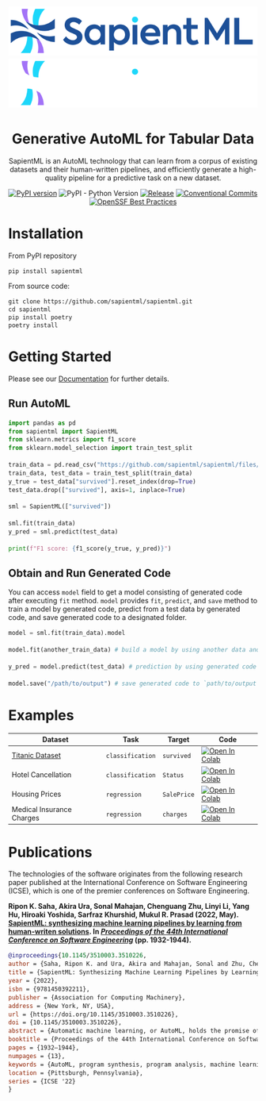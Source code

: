 <h1 align="center">
<img alt="SapientML" src="https://raw.githubusercontent.com/sapientml/sapientml/main/static/SapientML_positive_logo.svg#gh-light-mode-only">
<img alt="" src="./static/SapientML_negative_logo.svg#gh-dark-mode-only">
</h1>
<h1 align="center">Generative AutoML for Tabular Data</h1>
<p align='center'>
SapientML is an AutoML technology that can learn from a corpus of existing datasets and their human-written pipelines, and efficiently generate a high-quality pipeline for a predictive task on a new dataset.
</p>
<p align='center'>
<a href="https://badge.fury.io/py/sapientml"><img src="https://badge.fury.io/py/sapientml.svg" alt="PyPI version"></a>
<img alt="PyPI - Python Version" src="https://img.shields.io/pypi/pyversions/sapientml">
<a href="https://github.com/sapientml/sapientml/actions/workflows/release.yml"><img alt="Release" src="https://github.com/sapientml/sapientml/actions/workflows/release.yml/badge.svg"></a>
<a href="https://conventionalcommits.org"><img alt="Conventional Commits" src="https://img.shields.io/badge/Conventional%20Commits-1.0.0-%23FE5196?logo=conventionalcommits&logoColor=white"></a>
<a href="https://www.bestpractices.dev/projects/7781"><img alt="OpenSSF Best Practices" src="https://www.bestpractices.dev/projects/7781/badge"></a>
</p>

# Installation

From PyPI repository

```
pip install sapientml
```

From source code:

```
git clone https://github.com/sapientml/sapientml.git
cd sapientml
pip install poetry
poetry install
```
# Getting Started

Please see our [Documentation](https://sapientml.readthedocs.io/en/latest/user/usage.html) for further details.
## Run AutoML

```py
import pandas as pd
from sapientml import SapientML
from sklearn.metrics import f1_score
from sklearn.model_selection import train_test_split

train_data = pd.read_csv("https://github.com/sapientml/sapientml/files/12481088/titanic.csv")
train_data, test_data = train_test_split(train_data)
y_true = test_data["survived"].reset_index(drop=True)
test_data.drop(["survived"], axis=1, inplace=True)

sml = SapientML(["survived"])

sml.fit(train_data)
y_pred = sml.predict(test_data)

print(f"F1 score: {f1_score(y_true, y_pred)}")
```

## Obtain and Run Generated Code

You can access `model` field to get a model consisting of generated code after executing `fit` method.
`model` provides `fit`, `predict`, and `save` method to train a model by generated code, predict from a test data by generated code, and save generated code to a designated folder.

```py
model = sml.fit(train_data).model

model.fit(another_train_data) # build a model by using another data and the same generated code

y_pred = model.predict(test_data) # prediction by using generated code

model.save("/path/to/output") # save generated code to `path/to/output`
```

# Examples

| Dataset                                           | Task             | Target      | Code                                                                                                                                                                                                                                                       |
| ------------------------------------------------- | ---------------- | ----------- | ---------------------------------------------------------------------------------------------------------------------------------------------------------------------------------------------------------------------------------------------------------- |
| [Titanic Dataset](https://www.openml.org/d/40945) | `classification` | `survived`  | <a target="_blank" href="https://colab.research.google.com/github/sapientml/sapientml/blob/main/static/sapientml-example-titanic.ipynb"><img src="https://colab.research.google.com/assets/colab-badge.svg" alt="Open In Colab"/></a>                      |
| Hotel Cancellation                                | `classification` | `Status`    | <a target="_blank" href="https://colab.research.google.com/github/sapientml/sapientml/blob/main/static/sapientml-example-hotel-candel-prediction.ipynb"><img src="https://colab.research.google.com/assets/colab-badge.svg" alt="Open In Colab"/></a>      |
| Housing Prices                                    | `regression`     | `SalePrice` | <a target="_blank" href="https://colab.research.google.com/github/sapientml/sapientml/blob/main/static/sapientml-example-housing-prices.ipynb"><img src="https://colab.research.google.com/assets/colab-badge.svg" alt="Open In Colab"/></a>               |
| Medical Insurance Charges                         | `regression`     | `charges`   | <a target="_blank" href="https://colab.research.google.com/github/sapientml/sapientml/blob/main/static/sapientml-example-medical-insurance-prediction.ipynb"><img src="https://colab.research.google.com/assets/colab-badge.svg" alt="Open In Colab"/></a> |

# Publications

The technologies of the software originates from the following research paper published at the International Conference on Software Engineering (ICSE), which is one of the premier conferences on Software Engineering.

**Ripon K. Saha, Akira Ura, Sonal Mahajan, Chenguang Zhu, Linyi Li, Yang Hu, Hiroaki Yoshida, Sarfraz Khurshid, Mukul R. Prasad (2022, May). [SapientML: synthesizing machine learning pipelines by learning from human-writen solutions](https://arxiv.org/abs/2202.10451). In *[Proceedings of the 44th International Conference on Software Engineering](https://conf.researchr.org/home/icse-2022)* (pp. 1932-1944).**

```bibtex
@inproceedings{10.1145/3510003.3510226,
author = {Saha, Ripon K. and Ura, Akira and Mahajan, Sonal and Zhu, Chenguang and Li, Linyi and Hu, Yang and Yoshida, Hiroaki and Khurshid, Sarfraz and Prasad, Mukul R.},
title = {SapientML: Synthesizing Machine Learning Pipelines by Learning from Human-Writen Solutions},
year = {2022},
isbn = {9781450392211},
publisher = {Association for Computing Machinery},
address = {New York, NY, USA},
url = {https://doi.org/10.1145/3510003.3510226},
doi = {10.1145/3510003.3510226},
abstract = {Automatic machine learning, or AutoML, holds the promise of truly democratizing the use of machine learning (ML), by substantially automating the work of data scientists. However, the huge combinatorial search space of candidate pipelines means that current AutoML techniques, generate sub-optimal pipelines, or none at all, especially on large, complex datasets. In this work we propose an AutoML technique SapientML, that can learn from a corpus of existing datasets and their human-written pipelines, and efficiently generate a high-quality pipeline for a predictive task on a new dataset. To combat the search space explosion of AutoML, SapientML employs a novel divide-and-conquer strategy realized as a three-stage program synthesis approach, that reasons on successively smaller search spaces. The first stage uses meta-learning to predict a set of plausible ML components to constitute a pipeline. In the second stage, this is then refined into a small pool of viable concrete pipelines using a pipeline dataflow model derived from the corpus. Dynamically evaluating these few pipelines, in the third stage, provides the best solution. We instantiate SapientML as part of a fully automated tool-chain that creates a cleaned, labeled learning corpus by mining Kaggle, learns from it, and uses the learned models to then synthesize pipelines for new predictive tasks. We have created a training corpus of 1,094 pipelines spanning 170 datasets, and evaluated SapientML on a set of 41 benchmark datasets, including 10 new, large, real-world datasets from Kaggle, and against 3 state-of-the-art AutoML tools and 4 baselines. Our evaluation shows that SapientML produces the best or comparable accuracy on 27 of the benchmarks while the second best tool fails to even produce a pipeline on 9 of the instances. This difference is amplified on the 10 most challenging benchmarks, where SapientML wins on 9 instances with the other tools failing to produce pipelines on 4 or more benchmarks.},
booktitle = {Proceedings of the 44th International Conference on Software Engineering},
pages = {1932–1944},
numpages = {13},
keywords = {AutoML, program synthesis, program analysis, machine learning},
location = {Pittsburgh, Pennsylvania},
series = {ICSE '22}
}
```
